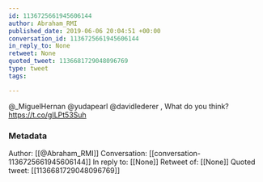 ```yaml
---
id: 1136725661945606144
author: Abraham_RMI
published_date: 2019-06-06 20:04:51 +00:00
conversation_id: 1136725661945606144
in_reply_to: None
retweet: None
quoted_tweet: 1136681729048096769
type: tweet
tags:

---
```


@_MiguelHernan @yudapearl @davidlederer , What do you think? https://t.co/gILPt53Suh

### Metadata

Author: [[@Abraham_RMI]]
Conversation: [[conversation-1136725661945606144]]
In reply to: [[None]]
Retweet of: [[None]]
Quoted tweet: [[1136681729048096769]]
